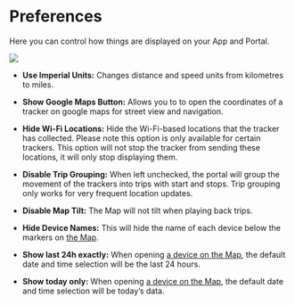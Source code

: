 # Preferences

Here you can control how things are displayed on your App and Portal.

![](https://i.imgur.com/bYsiZQs.png)

 - **Use Imperial Units:** Changes distance and speed units from
kilometres to miles.

 - **Show Google Maps Button:** Allows you to to open the
coordinates of a tracker on google maps for street view
and navigation.

 - **Hide Wi-Fi Locations:** Hide the Wi-Fi-based locations that
the tracker has collected. Please note this option is only
available for certain trackers. This option will not stop the
tracker from sending these locations, it will only stop
displaying them.

 - **Disable Trip Grouping:** When left unchecked, the portal will
group the movement of the trackers into trips with start
and stops. Trip grouping only works for very frequent
location updates.

 - **Disable Map Tilt:** The Map will not tilt when playing back
trips.

 - **Hide Device Names:** This will hide the name of each device
below the markers on [the Map](/apps/cloud/map/device-view.md).

 - **Show last 24h exactly:** When opening [a device on the Map](/apps/cloud/map/device-view#time-range), the default
date and time selection will be the last 24 hours.

 - **Show today only:** When opening [a device on the Map](/apps/cloud/map/device-view#time-range), the default date
and time selection will be today’s data.
